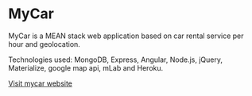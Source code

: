 # MyCar

MyCar is a MEAN stack web application based on car rental service per hour and geolocation.

Technologies used: MongoDB, Express, Angular, Node.js, jQuery, Materialize, google map api, mLab and Heroku.

[Visit mycar website](https://mycarweb.herokuapp.com/)
